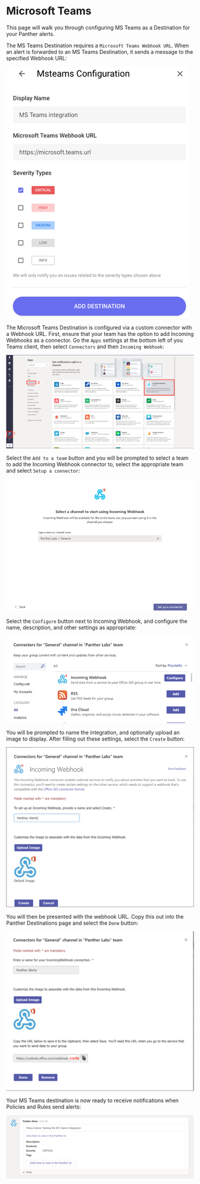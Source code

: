 # Microsoft Teams

This page will walk you through configuring MS Teams as a Destination for your Panther alerts.

The MS Teams Destination requires a `Microsoft Teams Webhook URL`. When an alert is forwarded to an MS Teams Destination, it sends a message to the specified Webhook URL:

![](../.gitbook/assets/screen-shot-2019-10-21-at-1.00.38-pm.png)

The Microsoft Teams Destination is configured via a custom connector with a Webhook URL. First, ensure that your team has the option to add Incoming Webhooks as a connector. Go the `Apps` settings at the bottom left of you Teams client, then select `Connectors` and then `Incoming Webhook`:

![](../.gitbook/assets/screen-shot-2019-10-22-at-10.53.48-am.png)

Select the `Add to a team` button and you will be prompted to select a team to add the Incoming Webhook connector to, select the appropriate team and select `Setup a connector`:

![](../.gitbook/assets/screen-shot-2019-10-22-at-10.59.04-am.png)

Select the `Configure` button next to Incoming Webhook, and configure the name, description, and other settings as appropriate:

![](../.gitbook/assets/screen-shot-2019-10-22-at-10.59.33-am.png)

You will be prompted to name the integration, and optionally upload an image to display. After filling out these settings, select the `Create` button:

![](../.gitbook/assets/screen-shot-2019-10-23-at-5.10.19-pm.png)

You will then be presented with the webhook URL. Copy this out into the Panther Destinations page and select the `Done` button:

![](../.gitbook/assets/screen-shot-2019-10-24-at-8.20.34-am.png)

Your MS Teams destination is now ready to receive notifications when Policies and Rules send alerts:

![](../.gitbook/assets/screen-shot-2019-10-24-at-8.29.42-am.png)
